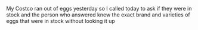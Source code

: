 My Costco ran out of eggs yesterday so I called today to ask if they were in stock and the person who answered knew the exact brand and varieties of eggs that were in stock without looking it up

